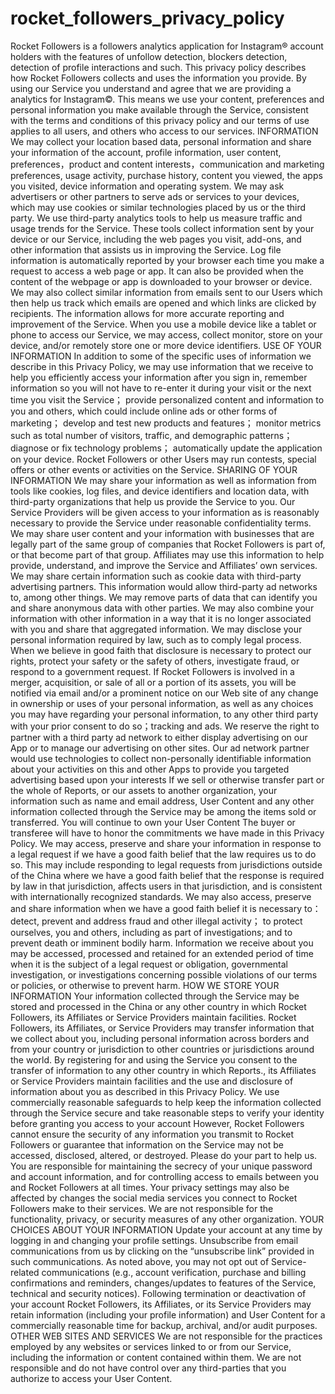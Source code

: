 # rocket_followers_privacy_policy

Rocket Followers is a followers analytics application for Instagram® account holders with the features of unfollow detection, blockers detection, detection of profile interactions and such. This privacy policy describes how Rocket Followers collects and uses the information you provide. By using our Service you understand and agree that we are providing a analytics for Instagram©. This means we use your content, preferences and personal information you make available through the Service, consistent with the terms and conditions of this privacy policy and our terms of use applies to all users, and others who access to our services.
INFORMATION
We may collect your location based data, personal information and share your information of the account, profile information, user content, preferences，product and content interests，communication and marketing preferences, usage activity, purchase history, content you viewed, the apps you visited, device information and operating system.
We may ask advertisers or other partners to serve ads or services to your devices, which may use cookies or similar technologies placed by us or the third party.
We use third-party analytics tools to help us measure traffic and usage trends for the Service. These tools collect information sent by your device or our Service, including the web pages you visit, add-ons, and other information that assists us in improving the Service.
Log file information is automatically reported by your browser each time you make a request to access a web page or app. It can also be provided when the content of the webpage or app is downloaded to your browser or device. We may also collect similar information from emails sent to our Users which then help us track which emails are opened and which links are clicked by recipients. The information allows for more accurate reporting and improvement of the Service.
When you use a mobile device like a tablet or phone to access our Service, we may access, collect monitor, store on your device, and/or remotely store one or more device identifiers.
USE OF YOUR INFORMATION
In addition to some of the specific uses of information we describe in this Privacy Policy, we may use information that we receive to help you efficiently access your information after you sign in, remember information so you will not have to re-enter it during your visit or the next time you visit the Service； provide personalized content and information to you and others, which could include online ads or other forms of marketing； develop and test new products and features； monitor metrics such as total number of visitors, traffic, and demographic patterns； diagnose or fix technology problems； automatically update the application on your device. Rocket Followers or other Users may run contests, special offers or other events or activities on the Service.
SHARING OF YOUR INFORMATION
We may share your information as well as information from tools like cookies, log files, and device identifiers and location data, with third-party organizations that help us provide the Service to you. Our Service Providers will be given access to your information as is reasonably necessary to provide the Service under reasonable confidentiality terms. We may share user content and your information with businesses that are legally part of the same group of companies that Rocket Followers is part of, or that become part of that group. Affiliates may use this information to help provide, understand, and improve the Service and Affiliates’ own services.
We may share certain information such as cookie data with third-party advertising partners. This information would allow third-party ad networks to, among other things. We may remove parts of data that can identify you and share anonymous data with other parties. We may also combine your information with other information in a way that it is no longer associated with you and share that aggregated information.
We may disclose your personal information required by law, such as to comply legal process. When we believe in good faith that disclosure is necessary to protect our rights, protect your safety or the safety of others, investigate fraud, or respond to a government request. If Rocket Followers is involved in a merger, acquisition, or sale of all or a portion of its assets, you will be notified via email and/or a prominent notice on our Web site of any change in ownership or uses of your personal information, as well as any choices you may have regarding your personal information, to any other third party with your prior consent to do so；tracking and ads.
We reserve the right to partner with a third party ad network to either display advertising on our App or to manage our advertising on other sites. Our ad network partner would use technologies to collect non-personally identifiable information about your activities on this and other Apps to provide you targeted advertising based upon your interests
If we sell or otherwise transfer part or the whole of Reports, or our assets to another organization, your information such as name and email address, User Content and any other information collected through the Service may be among the items sold or transferred. You will continue to own your User Content The buyer or transferee will have to honor the commitments we have made in this Privacy Policy.
We may access, preserve and share your information in response to a legal request if we have a good faith belief that the law requires us to do so. This may include responding to legal requests from jurisdictions outside of the China where we have a good faith belief that the response is required by law in that jurisdiction, affects users in that jurisdiction, and is consistent with internationally recognized standards. We may also access, preserve and share information when we have a good faith belief it is necessary to： detect, prevent and address fraud and other illegal activity； to protect ourselves, you and others, including as part of investigations; and to prevent death or imminent bodily harm. Information we receive about you may be accessed, processed and retained for an extended period of time when it is the subject of a legal request or obligation, governmental investigation, or investigations concerning possible violations of our terms or policies, or otherwise to prevent harm.
HOW WE STORE YOUR INFORMATION
Your information collected through the Service may be stored and processed in the China or any other country in which Rocket Followers, its Affiliates or Service Providers maintain facilities. Rocket Followers, its Affiliates, or Service Providers may transfer information that we collect about you, including personal information across borders and from your country or jurisdiction to other countries or jurisdictions around the world.
By registering for and using the Service you consent to the transfer of information to any other country in which Reports., its Affiliates or Service Providers maintain facilities and the use and disclosure of information about you as described in this Privacy Policy.
We use commercially reasonable safeguards to help keep the information collected through the Service secure and take reasonable steps to verify your identity before granting you access to your account However, Rocket Followers cannot ensure the security of any information you transmit to Rocket Followers or guarantee that information on the Service may not be accessed, disclosed, altered, or destroyed.
Please do your part to help us. You are responsible for maintaining the secrecy of your unique password and account information, and for controlling access to emails between you and Rocket Followers at all times. Your privacy settings may also be affected by changes the social media services you connect to Rocket Followers make to their services. We are not responsible for the functionality, privacy, or security measures of any other organization.
YOUR CHOICES ABOUT YOUR INFORMATION
Update your account at any time by logging in and changing your profile settings. Unsubscribe from email communications from us by clicking on the “unsubscribe link” provided in such communications. As noted above, you may not opt out of Service-related communications (e.g., account verification, purchase and billing confirmations and reminders, changes/updates to features of the Service, technical and security notices).
Following termination or deactivation of your account Rocket Followers, its Affiliates, or its Service Providers may retain information (including your profile information) and User Content for a commercially reasonable time for backup, archival, and/or audit purposes.
OTHER WEB SITES AND SERVICES
We are not responsible for the practices employed by any websites or services linked to or from our Service, including the information or content contained within them. We are not responsible and do not have control over any third-parties that you authorize to access your User Content.

